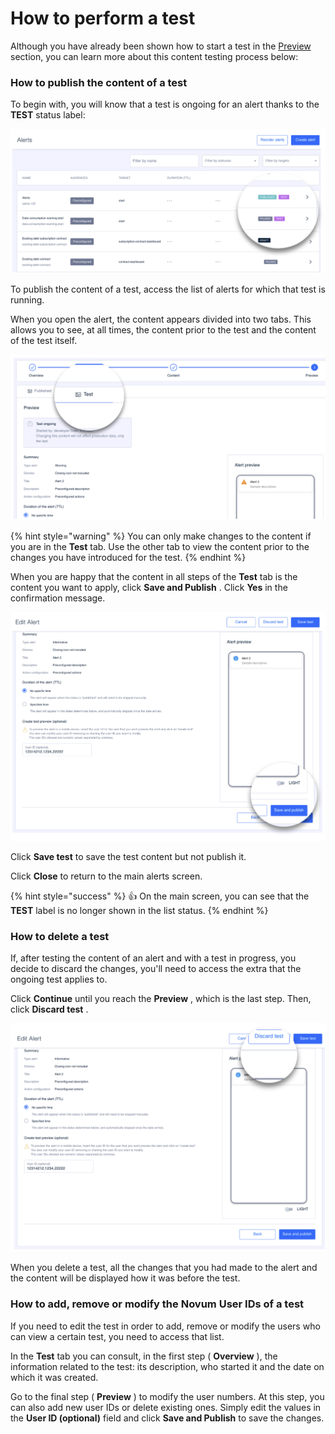 How to perform a test
=====================

Although you have already been shown how to start a test in the [Preview](como-crear-una-alerta/vista-previa.md#como-crear-un-test) section, you can learn more about this content testing process below:

### How to publish the content of a test

To begin with, you will know that a test is ongoing for an alert thanks to the **TEST** status label:

![](.gitbook/assets/Test_Detail_tag.png)

To publish the content of a test, access the list of alerts for which that test is running.

When you open the alert, the content appears divided into two tabs. This allows you to see, at all times, the content prior to the test and the content of the test itself.

![](.gitbook/assets/Alerts_Test_Tab.png)

\{% hint style="warning" %\}
You can only make changes to the content if you are in the **Test** tab. Use the other tab to view the content prior to the changes you have introduced for the test. 
\{% endhint %\}

When you are happy that the content in all steps of the **Test** tab is the content you want to apply, click **Save and Publish** . Click **Yes** in the confirmation message.

![](.gitbook/assets/save_publish_detail.png)

Click **Save test** to save the test content but not publish it.

Click **Close** to return to the main alerts screen.

\{% hint style="success" %\}
:thumbsup: On the main screen, you can see that the **TEST** label is no longer shown in the list status.
\{% endhint %\}

### How to delete a test

If, after testing the content of an alert and with a test in progress, you decide to discard the changes, you'll need to access the extra that the ongoing test applies to.

Click **Continue** until you reach the **Preview** , which is the last step. Then, click **Discard test** .

![](.gitbook/assets/discard_test.png)

When you delete a test, all the changes that you had made to the alert and the content will be displayed how it was before the test.

### How to add, remove or modify the Novum User IDs of a test

If you need to edit the test in order to add, remove or modify the users who can view a certain test, you need to access that list.

In the **Test** tab you can consult, in the first step \( **Overview** \), the information related to the test: its description, who started it and the date on which it was created.

Go to the final step \( **Preview** \) to modify the user numbers. At this step, you can also add new user IDs or delete existing ones. Simply edit the values in the **User ID \(optional\)** field and click **Save and Publish** to save the changes.


